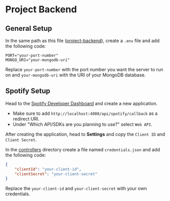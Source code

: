 # Project Backend

## General Setup

In the same path as this file ([project-backend](.)), create a `.env` file and add the following code:

```env
PORT="your-port-number"
MONGO_URI="your-mongodb-uri"
```

Replace `your-port-number` with the port number you want the server to run on and `your-mongodb-uri` with the URI of your MongoDB database.

## Spotify Setup

Head to the [Spotify Developer Dashboard](https://developer.spotify.com/dashboard) and create a new application.
- Make sure to add `http://localhost:4000/api/spotify/callback` as a redirect URI.
- Under "Which API/SDKs are you planning to use?" select `Web API`.

After creating the application, head to **Settings** and copy the `Client ID` and `Client Secret`.

In the [controllers](./controllers) directory create a file named `credentials.json` and add the following code:

```json
{
    "clientId": "your-client-id",
    "clientSecret": "your-client-secret"
}
```

Replace the `your-client-id` and `your-client-secret` with your own credentials.
